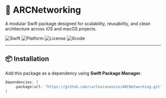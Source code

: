 # 🧩 ARCNetworking

A modular Swift package designed for scalability, reusability, and clean architecture across iOS and macOS projects.

![Swift](https://img.shields.io/badge/Swift-5.9-orange.svg)
![Platform](https://img.shields.io/badge/platforms-iOS%20%7C%20macOS%20%7C%20tvOS%20%7C%20watchOS-blue.svg)
![License](https://img.shields.io/badge/license-MIT-lightgrey.svg)
![Xcode](https://img.shields.io/badge/Xcode-15%2B-blue.svg)

---

## 📦 Installation

Add this package as a dependency using **Swift Package Manager**.

```swift
dependencies: [
    .package(url: "https://github.com/carlosrasensio/ARCNetworking.git", from: "0.1.0")
]
